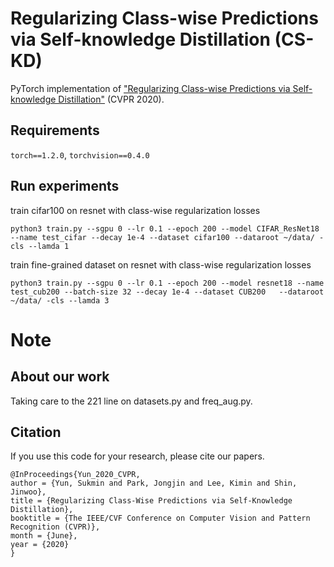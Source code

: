 # Regularizing Class-wise Predictions via Self-knowledge Distillation (CS-KD)

PyTorch implementation of ["Regularizing Class-wise Predictions via Self-knowledge Distillation"](https://arxiv.org/abs/2003.13964) (CVPR 2020).

## Requirements

`torch==1.2.0`, `torchvision==0.4.0`

## Run experiments

train cifar100 on resnet with class-wise regularization losses

`python3 train.py --sgpu 0 --lr 0.1 --epoch 200 --model CIFAR_ResNet18 --name test_cifar --decay 1e-4 --dataset cifar100 --dataroot ~/data/ -cls --lamda 1`

train fine-grained dataset on resnet with class-wise regularization losses

`python3 train.py --sgpu 0 --lr 0.1 --epoch 200 --model resnet18 --name test_cub200 --batch-size 32 --decay 1e-4 --dataset CUB200   --dataroot ~/data/ -cls --lamda 3`

# Note
## About our work
Taking care to the 221 line on datasets.py and freq_aug.py.

## Citation
If you use this code for your research, please cite our papers.
```
@InProceedings{Yun_2020_CVPR,
author = {Yun, Sukmin and Park, Jongjin and Lee, Kimin and Shin, Jinwoo},
title = {Regularizing Class-Wise Predictions via Self-Knowledge Distillation},
booktitle = {The IEEE/CVF Conference on Computer Vision and Pattern Recognition (CVPR)},
month = {June},
year = {2020}
}
```

